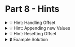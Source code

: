 # Part 8 - Hints

<details>
<summary>💡 Hint: Handling Offset</summary>
You need a new state for saving the Offset. Use this offset in your useEffect to pass the offset to the search endpoint:

```js
const [offset, setOffset] = useState(0);

//...

useEffect(
  () =>
    async function fetchData() {
      const response = await fetch(
        `https://neuefische-spotify-proxy.vercel.app/api/search?artist=${query}&offset=${offset}`
      );
    },
  [offset]
);
```

</details>
<details>
<summary>💡 Hint: Appending new Values</summary>
Don't overwrite the first entries when appending the new albums to the list:

```js
setAlbums([...albums, ...receivedAlbums]);
```

</details>
<details>
<summary>💡 Hint: Resetting Offset</summary>
Reset the offset when submitting the form:

```js
function handleSubmit(query) {
  setOffset(0);
  //...
}

useEffect(
  () =>
    async function fetchData() {
      const response = await fetch(
        `https://neuefische-spotify-proxy.vercel.app/api/search?artist=${query}&offset=${offset}`
      );
    },
  [offset]
);
```

</details>

<details>
<summary>🔒 Example Solution </summary>
Only check this solution after giving this part a good try!

[🔗 Part 8 Example Solution](https://github.com/neuefische/web-react-recap-project-solution/tree/part-8)

</details>
